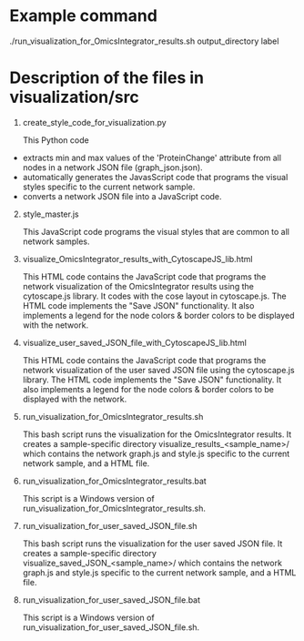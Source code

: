# Example command

./run\_visualization\_for\_OmicsIntegrator\_results.sh output\_directory label

# Description of the files in visualization/src

1. create\_style\_code\_for\_visualization.py

    This Python code 
 - extracts min and max values of the 'ProteinChange' attribute from all nodes in a network JSON file (graph_json.json).
 - automatically generates the JavasScript code that programs the visual styles specific to the current network sample.
 - converts a network JSON file into a JavaScript code. 


2. style\_master.js

    This JavaScript code programs the visual styles that are common to all network samples.


3. visualize\_OmicsIntegrator\_results\_with\_CytoscapeJS\_lib.html

    This HTML code contains the JavaScript code that programs the network visualization of the OmicsIntegrator results 
    using the cytoscape.js library.
    It codes with the cose layout in cytoscape.js.
    The HTML code implements the "Save JSON" functionality.
    It also implements a legend for the node colors & border colors to be displayed with the network.


4. visualize\_user\_saved\_JSON\_file\_with\_CytoscapeJS\_lib.html

    This HTML code contains the JavaScript code that programs the network visualization of the user saved JSON file 
    using the cytoscape.js library.
    The HTML code implements the "Save JSON" functionality.
    It also implements a legend for the node colors & border colors to be displayed with the network.


5. run\_visualization\_for\_OmicsIntegrator\_results.sh

    This bash script runs the visualization for the OmicsIntegrator results.
    It creates a sample-specific directory visualize_results_<sample_name>/
    which contains the network graph.js and style.js specific to the current network sample, and a HTML file.
    

6. run\_visualization\_for\_OmicsIntegrator\_results.bat

    This script is a Windows version of run\_visualization\_for\_OmicsIntegrator\_results.sh.


7. run\_visualization\_for\_user\_saved\_JSON\_file.sh

    This bash script runs the visualization for the user saved JSON file.
    It creates a sample-specific directory visualize\_saved\_JSON\_<sample_name>/
    which contains the network graph.js and style.js specific to the current network sample, and a HTML file.


8. run\_visualization\_for\_user\_saved\_JSON\_file.bat

    This script is a Windows version of run\_visualization\_for\_user\_saved\_JSON\_file.sh.
